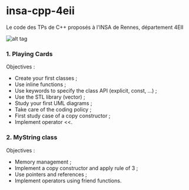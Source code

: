# insa-cpp-4eii
Le code des TPs de C++ proposés à l'INSA de Rennes, département 4EII

![alt tag](http://image.noelshack.com/fichiers/2016/51/1482265229-15168898-1848568648698247-7965944903553434182-o.jpg)

### 1. Playing Cards

Objectives :
* Create your first classes ;
* Use inline functions ;
* Use keywords to specify the class API (explicit, const, ...) ;
* Use the STL library (vector) ;
* Study your first UML diagrams ;
* Take care of the coding policy ;
* First study case of a copy constructor ;
* Implement operator <<.

### 2. MyString class

Objectives :
* Memory management ;
* Implement a copy constructor and apply rule of 3 ;
* Use pointers and references ;
* Implement operators using friend functions.
